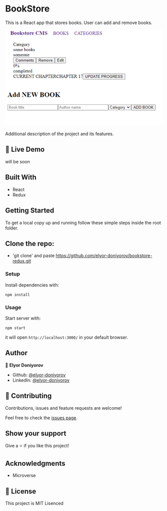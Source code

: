 # BookStore
This is a React app that stores books. User can add and remove books. 

![Screenshot](Screenshot.png)

Additional description of the project and its features.

## 🔴  Live Demo

will be soon

## Built With

- React
- Redux

## Getting Started

To get a local copy up and running follow these simple steps inside the root folder.

## Clone the repo:

- 'git clone' and paste https://github.com/elyor-doniyorov/bookstore-redux.git

### Setup

Install dependencies with:

```
npm install
```

### Usage

Start server with:

```
npm start
```

it will open `http://localhost:3000/` in your default browser.

## Author

👤 **Elyor Doniyorov**

- Github: [@elyor-doniyorov](https://github.com/elyor-doniyorov)
- LinkedIn: [@elyor-doniyorov](www.linkedin.com/in/elyor-doniyorov)

## 🤝 Contributing

Contributions, issues and feature requests are welcome!

Feel free to check the [issues page](https://github.com/elyor-doniyorov/bookstore-redux/issues/3).

## Show your support

Give a ⭐️ if you like this project!

## Acknowledgments

- Microverse

## 📝 License

This project is MIT Lisenced